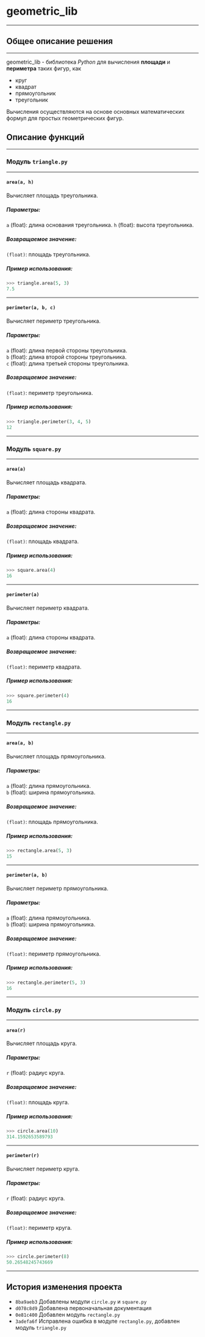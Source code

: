 # geometric_lib

---

## Общее описание решения

---

geometric_lib - библиотека *Python* для вычисления **площади** и **периметра** таких фигур, как 
- круг
- квадрат
- прямоугольник
- треугольник

Вычисления осуществляются на основе основных математических формул для простых геометрических фигур.

## Описание функций

---

### Модуль `triangle.py`

---
#### `area(a, h)`
Вычисляет площадь треугольника.

##### Параметры:
`a` (float): длина основания треугольника.
`h` (float): высота треугольника.

##### Возвращаемое значение:
`(float)`: площадь треугольника.

##### Пример использования:
```python
>>> triangle.area(5, 3)
7.5
```
---
#### `perimeter(a, b, c)`
Вычисляет периметр треугольника.

##### Параметры:
`a` (float): длина первой стороны треугольника.  
`b` (float): длина второй стороны треугольника.  
`c` (float): длина третьей стороны треугольника.

##### Возвращаемое значение:
`(float)`: периметр треугольника.

##### Пример использования:
```python
>>> triangle.perimeter(3, 4, 5)
12
```

---

### Модуль `square.py`

---
#### `area(a)`
Вычисляет площадь квадрата.

##### Параметры:
`a` (float): длина стороны квадрата.

##### Возвращаемое значение:
`(float)`: площадь квадрата.

##### Пример использования:
```python
>>> square.area(4)
16
```
---

#### `perimeter(a)`
Вычисляет периметр квадрата.

##### Параметры:
`a` (float): длина стороны квадрата.

##### Возвращаемое значение:
`(float)`: периметр квадрата.

##### Пример использования:
```python
>>> square.perimeter(4)
16
```

---

### Модуль `rectangle.py`

---

#### `area(a, b)`
Вычисляет площадь прямоугольника.

##### Параметры:
`a` (float): длина прямоугольника.  
`b` (float): ширина прямоугольника.

##### Возвращаемое значение:
`(float)`: площадь прямоугольника.

##### Пример использования:
```python
>>> rectangle.area(5, 3)
15
```

---

#### `perimeter(a, b)`
Вычисляет периметр прямоугольника.

##### Параметры:
`a` (float): длина прямоугольника.  
`b` (float): ширина прямоугольника.

##### Возвращаемое значение:
`(float)`: периметр прямоугольника.

##### Пример использования:
```python
>>> rectangle.perimeter(5, 3)
16
```

---

### Модуль `circle.py`

---

#### `area(r)`
Вычисляет площадь круга.

##### Параметры:
`r` (float): радиус круга.

##### Возвращаемое значение:
`(float)`: площадь круга.

##### Пример использования:
```python
>>> circle.area(10)
314.1592653589793
```

---

#### `perimeter(r)`
Вычисляет периметр круга.

##### Параметры:
`r` (float): радиус круга.

##### Возвращаемое значение:
`(float)`: периметр круга.

##### Пример использования:
```python
>>> circle.perimeter(8)
50.26548245743669
```
---

## История изменения проекта
- `8ba9aeb3` Добавлены модули `circle.py` и `square.py`
- `d078c8d9` Добавлена первоначальная документация
- `0e81c400` Добавлен модуль `rectangle.py`
- `3adefa6f` Исправлена ошибка в модуле `rectangle.py`, добавлен модуль `triangle.py`

